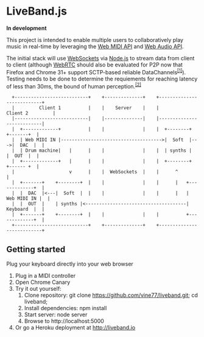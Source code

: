 LiveBand.js
===========

**In development**

This project is intended to enable multiple users to collaboratively play music in real-time by leveraging the [Web MIDI API](http://www.w3.org/TR/webmidi/) and [Web Audio API](http://www.w3.org/TR/webaudio/).

The initial stack will use [WebSockets](http://www.w3.org/TR/websockets/) via [Node.js](https://github.com/joyent/node) to stream data from client to client (although [WebRTC](http://www.w3.org/TR/webrtc/) should also be evaluated for P2P now that Firefox and Chrome 31+ support SCTP-based reliable DataChannels<sup>[[1]](http://peerjs.com/status)</sup>). Testing needs to be done to determine the requiements for reaching latency of less than 30ms, the bound of human perception.<sup>[[2]](http://cacm.acm.org/magazines/2006/11/5793-enabling-network-centric-music-performance-in-wide-area-networks/fulltext)</sup>

      +---------------------------+    +--------------+    +---------------------------+
      |         Client 1          |    |    Server    |    |          Client 2         |
      |---------------------------|    |--------------|    |---------------------------|
      |  +-------------+          |    |              |    |  +--------+    +-------+  |
      |  | Web MIDI IN |------------------------------------->|  Soft  |--->|  DAC  |  |
      |  | Drum machine|   |      |    |              |    |  | synths |    |  OUT  |  |
      |  +-------------+   |      |    |              |    |  +--------+    +------ +  |
      |                    v      |    |  WebSockets  |    |      ^                    |
      |  +-------+    +--------+  |    |              |    |      |   +-------------+  |
      |  |  DAC  |<---|  Soft  |  |    |              |    |      |   | Web MIDI IN |  |
      |  |  OUT  |    | synths |<-------------------------------------|   Keyboard  |  |
      |  +-------+    +--------+  |    |              |    |          +-------------+  |
      +---------------------------+    +--------------+    +---------------------------+

## Getting started

Plug your keyboard directly into your web browser

1. Plug in a MIDI controller
2. Open Chrome Canary
3. Try it out yourself:
    1. Clone repository: git clone https://github.com/vine77/liveband.git; cd liveband;
    2. Install dependencies: npm install
    3. Start server: node server
    4. Browse to http://localhost:5000
4. Or go a Heroku deployment at http://liveband.io

